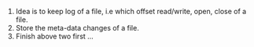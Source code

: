 1) Idea is to keep log of a file, i.e
   which offset read/write, open, close of a file.
2) Store the meta-data changes of a file.
3) Finish above two first ...
